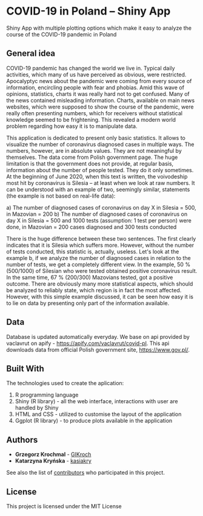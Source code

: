 # COVID-19 in Poland – Shiny App

Shiny App with multiple plotting options which make it easy to analyze the course of the COVID-19 pandemic in Poland

## General idea

COVID-19 pandemic has changed the world we live in. Typical daily activities, which many of us have perceived as obvious, were restricted. Apocalyptyc news about the pandemic were coming from every source of information, encircling people with fear and phobias. Amid this wave of opinions, statistics, charts it was really hard not to get confused. Many of the news contained misleading information. Charts, available on main news websites, which were supposed to show the course of the pandemic, were really often presenting numbers, which for receivers without statistical knowledge seemed to be frightening. This revealed a modern world problem regarding how easy it is to manipulate data. 

This application is dedicated to present only basic statistics. It allows to visualize the number of coronavirus diagnosed cases in multiple ways. The numbers, however, are in absolute values. They are not meaningful by themselves. The data come from Polish government page. The huge limitation is that the government does not provide, at regular basis, information about the number of people tested. They do it only sometimes. At the beginning of June 2020, when this text is written, the voivodeship most hit by coronavirus is Silesia – at least when we look at raw numbers. It can be understood with an example of two, seemingly similar, statements (the example is not based on real-life data):

a) The number of diagnosed cases of coronavirus on day X in Silesia = 500, in Mazovian = 200
b) The number of diagnosed cases of coronavirus on day X in Silesia = 500 and 1000 tests (assumption: 1 test per person) were done, in Mazovian = 200 cases diagnosed and 300 tests conducted

There is the huge difference between these two sentences. The first clearly indicates that it is Silesia which suffers more. However, without the number of tests conducted, this statistic is, actually, useless. Let's look at the example b, if we analyze the number of diagnosed cases in relation to the number of tests, we get a completely different view. In the example, 50 % (500/1000) of Silesian who were tested obtained positive coronavirus result. In the same time, 67 % (200/300) Mazovians tested, got a positive outcome. There are obviously many more statistical aspects, which should be analyzed to reliably state, which region is in fact the most affected. However, with this simple example discussed, it can be seen how easy it is to lie on data by presenting only part of the information available. 

## Data
Database is updated automatically everyday. We base on api provided by vaclavrut on apify - https://apify.com/vaclavrut/covid-pl. This api downloads data from official Polish government site, https://www.gov.pl/.

## Built With

The technologies used to create the aplication:

1. R programming language 
2. Shiny (R library) - all the web interface, interactions with user are handled by Shiny 
3. HTML and CSS - utilized to customise the layout of the application
4. Ggplot (R library) - to produce plots available in the application


## Authors

* **Grzegorz Krochmal** - [GIKroch](https://github.com/GIKroch)
* **Katarzyna Kryńska** - [kasiakry](https://github.com/kasiakry)

See also the list of [contributors](https://github.com/your/project/contributors) who participated in this project.

## License

This project is licensed under the MIT License



